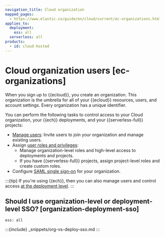 ```yaml
---
navigation_title: Cloud organization
mapped_pages:
  - https://www.elastic.co/guide/en/cloud/current/ec-organizations.html
applies_to:
  deployment:
    ess: all
  serverless: all
products:
  - id: cloud-hosted
---
```


# Cloud organization users [ec-organizations]

When you sign up to {{ecloud}}, you create an organization. This organization is the umbrella for all of your {{ecloud}} resources, users, and account settings. Every organization has a unique identifier.

You can perform the following tasks to control access to your Cloud organization, your {{ech}} deployments, and your {{serverless-full}} projects:

* [Manage users](/deploy-manage/users-roles/cloud-organization/manage-users.md): Invite users to join your organization and manage existing users.
* Assign [user roles and privileges](/deploy-manage/users-roles/cloud-organization/user-roles.md): 
  * Manage organization-level roles and high-level access to deployments and projects. 
  * If you have {{serverless-full}} projects, assign project-level roles and create custom roles.
* Configure [SAML single sign-on](/deploy-manage/users-roles/cloud-organization/configure-saml-authentication.md) for your organization.

:::{tip}
If you're using {{ech}}, then you can also manage users and control access [at the deployment level](/deploy-manage/users-roles/cluster-or-deployment-auth.md).
:::

## Should I use organization-level or deployment-level SSO? [organization-deployment-sso] 

```{applies_to}
ess: all
```

:::{include} _snippets/org-vs-deploy-sso.md
:::